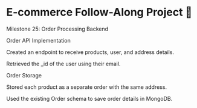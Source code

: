 # **E-commerce Follow-Along Project 🚀**
Milestone 25: Order Processing Backend 

Order API Implementation

Created an endpoint to receive products, user, and address details.

Retrieved the _id of the user using their email.

Order Storage

Stored each product as a separate order with the same address.

Used the existing Order schema to save order details in MongoDB.
